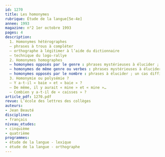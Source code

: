 ```yaml
---
id: 1270
title: Les homonymes 
rubrique: Étude de la langue[5e-4e]
annee: 1993
magazine: n°2 1er octobre 1993
pages: 4
description: 
  1. Homonymes hétérographes
  – phrases à trous à compléter
  – orthographe à légitimer à l’aide du dictionnaire
  – technique du logo-rallye
  2. Homonymes homographes
  – homonymes opposés par le genre : phrases mystérieuses à élucider ; phrases à compléter par le déterminant qui convient ; recherche, dans le dictionnaire, des variations de sens en fonction du genre
  – homonymes de même genre ou verbes : phrases mystérieuses à élucider ; technique du logo-rallye
  – homonymes opposés par le nombre : phrases à élucider ; un cas difficile : « appât » et « appas »
  3. Homonymie ou polysémie ?
  – Y a-t-il « baie » et « baie » ?
  – De même, il y aurait « mine » et « mine »…
  – Combien y a-t-il de « caisses » ?
article_pdf: 1270.pdf
revue: L’école des lettres des collèges
auteurs:
- Jean Beauté
disciplines:
- français
niveau_etudes:
- cinquième
- quatrième
programmes:
- étude de la langue - lexique
- étude de la langue - orthographe
---
```

